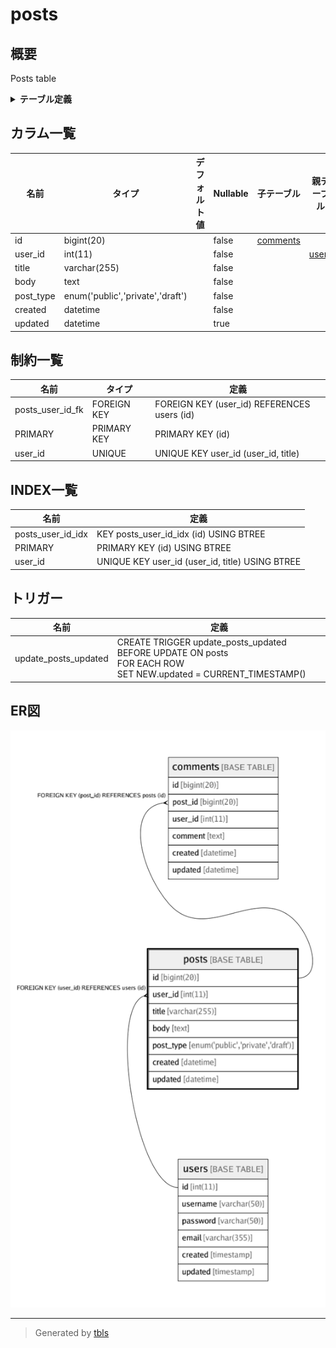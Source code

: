 # posts

## 概要

Posts table

<details>
<summary><strong>テーブル定義</strong></summary>

```sql
CREATE TABLE `posts` (
  `id` bigint(20) NOT NULL AUTO_INCREMENT,
  `user_id` int(11) NOT NULL,
  `title` varchar(255) NOT NULL,
  `body` text NOT NULL,
  `post_type` enum('public','private','draft') NOT NULL COMMENT 'public/private/draft',
  `created` datetime NOT NULL,
  `updated` datetime DEFAULT NULL,
  PRIMARY KEY (`id`),
  UNIQUE KEY `user_id` (`user_id`,`title`),
  KEY `posts_user_id_idx` (`id`) USING BTREE,
  CONSTRAINT `posts_user_id_fk` FOREIGN KEY (`user_id`) REFERENCES `users` (`id`) ON DELETE CASCADE ON UPDATE NO ACTION
) ENGINE=InnoDB DEFAULT CHARSET=latin1 COMMENT='Posts table'
```

</details>

## カラム一覧

| 名前        | タイプ                              | デフォルト値       | Nullable | 子テーブル                   | 親テーブル             | コメント                 |
| --------- | -------------------------------- | ------------ | -------- | ----------------------- | ----------------- | -------------------- |
| id        | bigint(20)                       |              | false    | [comments](comments.md) |                   |                      |
| user_id   | int(11)                          |              | false    |                         | [users](users.md) |                      |
| title     | varchar(255)                     |              | false    |                         |                   |                      |
| body      | text                             |              | false    |                         |                   |                      |
| post_type | enum('public','private','draft') |              | false    |                         |                   | public/private/draft |
| created   | datetime                         |              | false    |                         |                   |                      |
| updated   | datetime                         |              | true     |                         |                   |                      |

## 制約一覧

| 名前               | タイプ         | 定義                                          |
| ---------------- | ----------- | ------------------------------------------- |
| posts_user_id_fk | FOREIGN KEY | FOREIGN KEY (user_id) REFERENCES users (id) |
| PRIMARY          | PRIMARY KEY | PRIMARY KEY (id)                            |
| user_id          | UNIQUE      | UNIQUE KEY user_id (user_id, title)         |

## INDEX一覧

| 名前                | 定義                                              |
| ----------------- | ----------------------------------------------- |
| posts_user_id_idx | KEY posts_user_id_idx (id) USING BTREE          |
| PRIMARY           | PRIMARY KEY (id) USING BTREE                    |
| user_id           | UNIQUE KEY user_id (user_id, title) USING BTREE |

## トリガー

| 名前                   | 定義                                                                                                                  |
| -------------------- | ------------------------------------------------------------------------------------------------------------------- |
| update_posts_updated | CREATE TRIGGER update_posts_updated BEFORE UPDATE ON posts<br>FOR EACH ROW<br>SET NEW.updated = CURRENT_TIMESTAMP() |

## ER図

![er](posts.png)

---

> Generated by [tbls](https://github.com/k1LoW/tbls)
